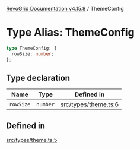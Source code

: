 [RevoGrid Documentation v4.15.8](README.md) / ThemeConfig

# Type Alias: ThemeConfig

```ts
type ThemeConfig: {
  rowSize: number;
};
```

## Type declaration

| Name | Type | Defined in |
| ------ | ------ | ------ |
| `rowSize` | `number` | [src/types/theme.ts:6](https://github.com/revolist/revogrid/blob/2ac43d2713c9d394ff33675f959c6432bf5aa023/src/types/theme.ts#L6) |

## Defined in

[src/types/theme.ts:5](https://github.com/revolist/revogrid/blob/2ac43d2713c9d394ff33675f959c6432bf5aa023/src/types/theme.ts#L5)
